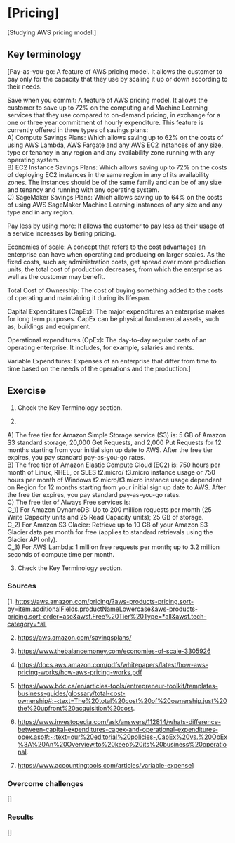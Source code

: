 # [Pricing]

[Studying AWS pricing model.]

## Key terminology

[Pay-as-you-go: A feature of AWS pricing model. It allows the customer to pay only for the capacity that they use by scaling it up or down according to their needs.

Save when you commit: A feature of AWS pricing model. It allows the customer to save up to 72% on the computing and Machine Learning services that they use compared to on-demand pricing, in exchange for a one or three year commitment of hourly expenditure. This feature is currently offered in three types of savings plans:  
A) Compute Savings Plans: Which allows saving up to 62% on the costs of using AWS Lambda, AWS Fargate and any AWS EC2 instances of any size, type or tenancy in any region and any availability zone running with any operating system.  
B) EC2 Instance Savings Plans: Which allows saving up to 72% on the costs of deploying EC2 instances in the same region in any of its availability zones. The instances should be of the same family and can be of any size and tenancy and running with any operating system.  
C) SageMaker Savings Plans: Which allows saving up to 64% on the costs of using AWS SageMaker Machine Learning instances of any size and any type and in any region.

Pay less by using more: It allows the customer to pay less as their usage of a service increases by tiering pricing.

Economies of scale: A concept that refers to the cost advantages an enterprise can have when operating and producing on larger scales. As the fixed costs, such as; administration costs, get spread over more production units, the total cost of production decreases, from which the enterprise as well as the customer may benefit.

Total Cost of Ownership: The cost of buying something added to the costs of operating and maintaining it during its lifespan.

Capital Expenditures (CapEx): The major expenditures an enterprise makes for long term purposes. CapEx can be physical fundamental assets, such as; buildings and equipment.

Operational expenditures (OpEx): The day-to-day regular costs of an operating enterprise. It includes, for example, salaries and rents.

Variable Expenditures: Expenses of an enterprise that differ from time to time based on the needs of the operations and the production.]

## Exercise

1. Check the Key Terminology section.

2.  

A) The free tier for Amazon Simple Storage service (S3) is: 5 GB of Amazon S3 standard storage, 20,000 Get Requests, and 2,000 Put Requests for 12 months starting from your initial sign up date to AWS. After the free tier expires, you pay standard pay-as-you-go rates.  
B) The free tier of Amazon Elastic Compute Cloud (EC2) is: 750 hours per month of Linux, RHEL, or SLES t2.micro/ t3.micro instance usage or 750 hours per month of Windows t2.micro/t3.micro instance usage dependent on Region for 12 months starting from your initial sign up date to AWS. After the free tier expires, you pay standard pay-as-you-go rates.  
C) The free tier of Always Free services is:  
C_1) For Amazon DynamoDB: Up to 200 million requests per month (25 Write Capacity units and 25 Read Capacity units); 25 GB of storage.  
C_2) For Amazon S3 Glacier: Retrieve up to 10 GB of your Amazon S3 Glacier data per month for free (applies to standard retrievals using the Glacier API only).  
C_3) For AWS Lambda: 1 million free requests per month; up to 3.2 million seconds of compute time per month.

3. Check the Key Terminology section.

### Sources

[1. <https://aws.amazon.com/pricing/?aws-products-pricing.sort-by=item.additionalFields.productNameLowercase&aws-products-pricing.sort-order=asc&awsf.Free%20Tier%20Type=*all&awsf.tech-category=*all>

2. <https://aws.amazon.com/savingsplans/>

3. <https://www.thebalancemoney.com/economies-of-scale-3305926>

4. <https://docs.aws.amazon.com/pdfs/whitepapers/latest/how-aws-pricing-works/how-aws-pricing-works.pdf>

5. <https://www.bdc.ca/en/articles-tools/entrepreneur-toolkit/templates-business-guides/glossary/total-cost-ownership#:~:text=The%20total%20cost%20of%20ownership,just%20the%20upfront%20acquisition%20cost>.

6. <https://www.investopedia.com/ask/answers/112814/whats-difference-between-capital-expenditures-capex-and-operational-expenditures-opex.asp#:~:text=our%20editorial%20policies-,CapEx%20vs.%20OpEx%3A%20An%20Overview,to%20keep%20its%20business%20operational>.

7. <https://www.accountingtools.com/articles/variable-expense>]

### Overcome challenges

[]

### Results

[]
